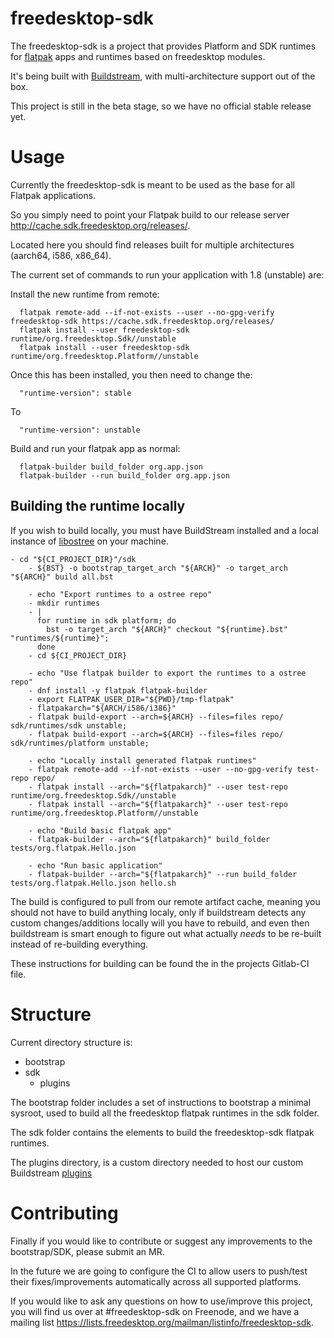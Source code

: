 # freedesktop-sdk

The freedesktop-sdk is a project that provides Platform and SDK runtimes for [flatpak](https://flatpak.org) apps and runtimes based on freedesktop modules.

It's being built with [Buildstream](https://gitlab.com/BuildStream/buildstream), with multi-architecture support out of the box.

This project is still in the beta stage, so we have no official stable release yet.

# Usage

Currently the freedesktop-sdk is meant to be used as the base for all Flatpak applications.

So you simply need to point your Flatpak build to our release server http://cache.sdk.freedesktop.org/releases/.

Located here you should find releases built for multiple architectures (aarch64, i586, x86_64).

The current set of commands to run your application with 1.8 (unstable) are:

Install the new runtime from remote:
```
  flatpak remote-add --if-not-exists --user --no-gpg-verify freedesktop-sdk https://cache.sdk.freedesktop.org/releases/
  flatpak install --user freedesktop-sdk runtime/org.freedesktop.Sdk//unstable
  flatpak install --user freedesktop-sdk runtime/org.freedesktop.Platform//unstable
```
Once this has been installed, you then need to change the:

```
  "runtime-version": stable
```
To

```
  "runtime-version": unstable
```

Build and run your flatpak app as normal:
```
  flatpak-builder build_folder org.app.json
  flatpak-builder --run build_folder org.app.json
```


## Building the runtime locally

If you wish to build locally, you must have BuildStream installed and a local instance of [libostree](https://ostree.readthedocs.io/) on your machine.

```
- cd "${CI_PROJECT_DIR}"/sdk
    - ${BST} -o bootstrap_target_arch "${ARCH}" -o target_arch "${ARCH}" build all.bst

    - echo "Export runtimes to a ostree repo"
    - mkdir runtimes
    - |
      for runtime in sdk platform; do
        bst -o target_arch "${ARCH}" checkout "${runtime}.bst" "runtimes/${runtime}";
      done
    - cd ${CI_PROJECT_DIR}

    - echo "Use flatpak builder to export the runtimes to a ostree repo"
    - dnf install -y flatpak flatpak-builder
    - export FLATPAK_USER_DIR="${PWD}/tmp-flatpak"
    - flatpakarch="${ARCH/i586/i386}"
    - flatpak build-export --arch=${ARCH} --files=files repo/ sdk/runtimes/sdk unstable;
    - flatpak build-export --arch=${ARCH} --files=files repo/ sdk/runtimes/platform unstable;

    - echo "Locally install generated flatpak runtimes"
    - flatpak remote-add --if-not-exists --user --no-gpg-verify test-repo repo/
    - flatpak install --arch="${flatpakarch}" --user test-repo runtime/org.freedesktop.Sdk//unstable
    - flatpak install --arch="${flatpakarch}" --user test-repo runtime/org.freedesktop.Platform//unstable

    - echo "Build basic flatpak app"
    - flatpak-builder --arch="${flatpakarch}" build_folder tests/org.flatpak.Hello.json

    - echo "Run basic application"
    - flatpak-builder --arch="${flatpakarch}" --run build_folder tests/org.flatpak.Hello.json hello.sh
```

The build is configured to pull from our remote artifact cache, meaning you should not have to build
anything localy, only if buildstream detects any custom changes/additions locally will you have to
rebuild, and even then buildstream is smart enough to figure out what actually *needs* to be re-built
instead of re-building everything.


These instructions for building can be found the in the projects Gitlab-CI file.

# Structure
Current directory structure is:

 - bootstrap
 - sdk
   - plugins

The bootstrap folder includes a set of instructions to bootstrap a minimal sysroot, used to build all the freedesktop flatpak runtimes in the sdk folder.

The sdk folder contains the elements to build the freedesktop-sdk flatpak runtimes.

The plugins directory, is a custom directory needed to host our custom Buildstream [plugins](https://buildstream.gitlab.io/buildstream/pluginindex.html#plugins)

# Contributing

Finally if you would like to contribute or suggest any improvements to the bootstrap/SDK, please submit an MR.

In the future we are going to configure the CI to allow users to push/test their fixes/improvements automatically across all supported platforms.

If you would like to ask any questions on how to use/improve this project, you will find us over at #freedesktop-sdk on Freenode, and we have a mailing list https://lists.freedesktop.org/mailman/listinfo/freedesktop-sdk.
